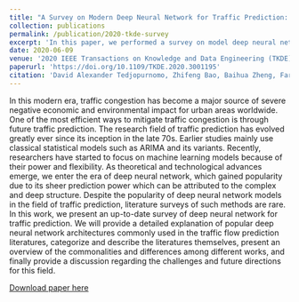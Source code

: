 ```yaml
---
title: "A Survey on Modern Deep Neural Network for Traffic Prediction: Trends, Methods and Challenges"
collection: publications
permalink: /publication/2020-tkde-survey
excerpt: 'In this paper, we performed a survey on model deep neural network applications for the task of traffic prediction. We compared a large selection of state-of-the-art research based on the models and the datasets they use.'
date: 2020-06-09
venue: '2020 IEEE Transactions on Knowledge and Data Engineering (TKDE)'
paperurl: 'https://doi.org/10.1109/TKDE.2020.3001195'
citation: 'David Alexander Tedjopurnomo, Zhifeng Bao, Baihua Zheng, Farhana Murtaza Choudhury, and A. K. Qin. "A Survey on Modern Deep Neural Network for Traffic Prediction: Trends, Methods and Challenges," in IEEE Transactions on Knowledge and Data Engineering, vol. 34, no. 4, pp. 1544-1561, 1 April 2022, doi: 10.1109/TKDE.2020.3001195.'
---
```


In this modern era, traffic congestion has become a major source of severe negative economic and environmental impact for urban areas worldwide. One of the most efficient ways to mitigate traffic congestion is through future traffic prediction. The research field of traffic prediction has evolved greatly ever since its inception in the late 70s. Earlier studies mainly use classical statistical models such as ARIMA and its variants. Recently, researchers have started to focus on machine learning models because of their power and flexibility. As theoretical and technological advances emerge, we enter the era of deep neural network, which gained popularity due to its sheer prediction power which can be attributed to the complex and deep structure. Despite the popularity of deep neural network models in the field of traffic prediction, literature surveys of such methods are rare. In this work, we present an up-to-date survey of deep neural network for traffic prediction. We will provide a detailed explanation of popular deep neural network architectures commonly used in the traffic flow prediction literatures, categorize and describe the literatures themselves, present an overview of the commonalities and differences among different works, and finally provide a discussion regarding the challenges and future directions for this field.

[Download paper here](http://david-tedjopurnomo.github.io/files/docs/2020-tkde-survey.pdf)
